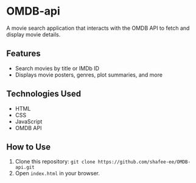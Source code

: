 # OMDB-api

A movie search application that interacts with the OMDB API to fetch and display movie details.

## Features
- Search movies by title or IMDb ID
- Displays movie posters, genres, plot summaries, and more

## Technologies Used
- HTML
- CSS
- JavaScript
- OMDB API

## How to Use
1. Clone this repository: `git clone https://github.com/shafee-ee/OMDB-api.git`
2. Open `index.html` in your browser.

